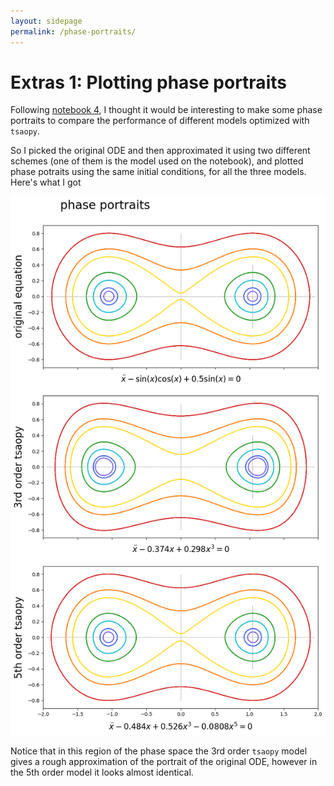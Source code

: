 ```yaml
---
layout: sidepage
permalink: /phase-portraits/
---
```


# Extras 1: Plotting phase portraits

Following [notebook 4](https://tsaopy.github.io/initvals-optimization/), I thought it would be interesting to make some phase portraits to compare the performance of different models optimized with `tsaopy`.

So I picked the original ODE and then approximated it using two different schemes (one of them is the model used on the notebook), and plotted phase potraits using the same initial conditions, for all the three models. Here's what I got

<img src="https://raw.githubusercontent.com/tsaopy/tsaopy.github.io/main/assets/ex1/pic.png" width="700">

Notice that in this region of the phase space the 3rd order `tsaopy` model gives a rough approximation of the portrait of the original ODE, however in the 5th order model it looks almost identical.
